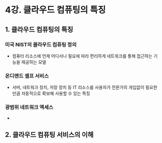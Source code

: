 # 4강. 클라우드 컴퓨팅의 특징

## 1. 클라우드 컴퓨팅의 특징

### 미국 NIST의 클라우드 컴퓨팅 정의

- 컴퓨터 리소스에 언제 어디서나 필요에 따라 편리하게 네트워크를 통해 접근하는 기능을 제공하는 모델



### 온디맨드 셀프 서비스

- 서버, 네트워크 장치, 저장 장치 등 IT 리소스를 사용자가 전문가의 개입없이 필요한 만큼 자동적으로 확보해 사용할 수 있는 특징



### 광범위 네트워크 액세스

- 



## 2. 클라우드 컴퓨팅 서비스의 이해